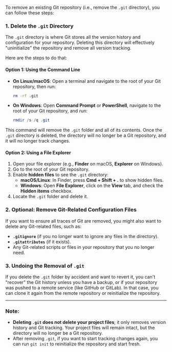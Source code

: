 To remove an existing Git repository (i.e., remove the `.git` directory), you can follow these steps:

### **1. Delete the `.git` Directory**

The `.git` directory is where Git stores all the version history and configuration for your repository. Deleting this directory will effectively "uninitialize" the repository and remove all version tracking.

Here are the steps to do that:

#### **Option 1: Using the Command Line**

- **On Linux/macOS**:
  Open a terminal and navigate to the root of your Git repository, then run:
  ```bash
  rm -rf .git
  ```

- **On Windows**:
  Open **Command Prompt** or **PowerShell**, navigate to the root of your Git repository, and run:
  ```powershell
  rmdir /s /q .git
  ```

This command will remove the `.git` folder and all of its contents. Once the `.git` directory is deleted, the directory will no longer be a Git repository, and it will no longer track changes.

#### **Option 2: Using a File Explorer**
1. Open your file explorer (e.g., **Finder** on macOS, **Explorer** on Windows).
2. Go to the root of your Git repository.
3. Enable **hidden files** to see the `.git` directory:
   - **macOS/Linux**: In Finder, press **Cmd + Shift + .** to show hidden files.
   - **Windows**: Open **File Explorer**, click on the **View** tab, and check the **Hidden items** checkbox.
4. Locate the `.git` folder and delete it.

### **2. Optional: Remove Git-Related Configuration Files**
If you want to ensure all traces of Git are removed, you might also want to delete any Git-related files, such as:

- **`.gitignore`** (if you no longer want to ignore any files in the directory).
- **`.gitattributes`** (if it exists).
- Any Git-related scripts or files in your repository that you no longer need.

### **3. Undoing the Removal of `.git`**
If you delete the `.git` folder by accident and want to revert it, you can't "recover" the Git history unless you have a backup, or if your repository was pushed to a remote service (like GitHub or GitLab). In that case, you can clone it again from the remote repository or reinitialize the repository.

---

### **Note:**
- **Deleting `.git` does not delete your project files**; it only removes version history and Git tracking. Your project files will remain intact, but the directory will no longer be a Git repository.
- After removing `.git`, if you want to start tracking changes again, you can run `git init` to reinitialize the repository and start fresh.

